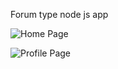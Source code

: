 Forum type node js app

![Home Page](https://i.ibb.co/85GwLKL/Knowledge-Base.png)

![Profile Page](https://i.ibb.co/P4cWnmv/Https-ah-knowledge-base-herokuapp-com-home.png)
